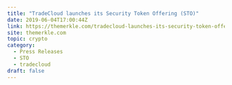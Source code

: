 ```yaml
---
title: "TradeCloud launches its Security Token Offering (STO)"
date: 2019-06-04T17:00:44Z
link: https://themerkle.com/tradecloud-launches-its-security-token-offering-sto/?utm_medium=RSS&utm_source=hune
site: themerkle.com
topic: crypto
category:
  - Press Releases
  - STO
  - tradecloud
draft: false
---
```

